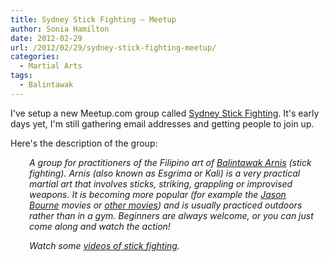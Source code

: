 ```yaml
---
title: Sydney Stick Fighting – Meetup
author: Sonia Hamilton
date: 2012-02-29
url: /2012/02/29/sydney-stick-fighting-meetup/
categories:
  - Martial Arts
tags:
  - Balintawak
---
```

I've setup a new Meetup.com group called [Sydney Stick Fighting][1]. It's early days yet, I'm still gathering email addresses and getting people to join up.

<!--more-->

Here's the description of the group:

<p style="padding-left: 30px;">
  <em>A group for practitioners of the Filipino art of <a href="http://en.wikipedia.org/wiki/Balintawak_Eskrima">Balintawak Arnis</a> (stick fighting). Arnis (also known as Esgrima or Kali) is a very practical martial art that involves sticks, striking, grappling or improvised weapons. It is becoming more popular (for example the <a href="http://howtofightlikejasonbourne.com/">Jason Bourne</a> movies or <a href="http://en.wikipedia.org/wiki/Eskrima_in_popular_culture">other movies</a>) and is usually practiced outdoors rather than in a gym. Beginners are always welcome, or you can just come along and watch the action!</em>
</p>

<p style="padding-left: 30px;">
  <em>Watch some <a href="http://www.meetup.com/Sydney-Stick-Fighting/pages/Videos">videos of stick fighting</a>.</em>
</p>

 [1]: http://www.meetup.com/Sydney-Stick-Fighting/
